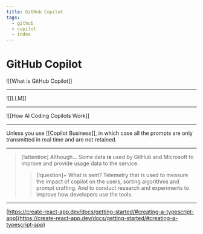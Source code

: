 ```yaml
---
title: GitHub Copilot
tags:
  - github
  - copilot
  - index
---
```

# GitHub Copilot

![[What is GitHub Copilot]] 

---

![[LLM]]

---
  
![[How AI Coding Copilots Work]] 

---

Unless you use [[Copilot Business]], in which case all the prompts are only transmitted in real time and are not retained.

---

> [!attention] Although...
> Some data **is** used by GitHub and Microsoft to improve and provide usage data to the service.
> > [!question]+ What is sent?
> > Telemetry that is used to measure the impact of copilot on the users, sorting algorithms and prompt crafting. And to conduct research and experiments to improve how developers use the tools.

---  
  
[https://create-react-app.dev/docs/getting-started/#creating-a-typescript-app](https://create-react-app.dev/docs/getting-started/#creating-a-typescript-app)
